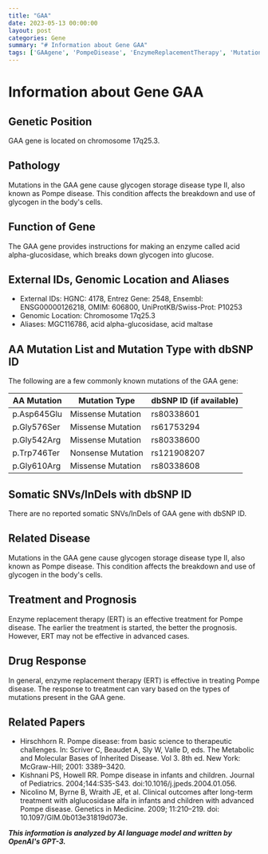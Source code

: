 ```yaml
---
title: "GAA"
date: 2023-05-13 00:00:00
layout: post
categories: Gene
summary: "# Information about Gene GAA"
tags: ['GAAgene', 'PompeDisease', 'EnzymeReplacementTherapy', 'Mutation', 'GeneticPosition', 'Pathology', 'DrugResponse', 'Prognosis']
---
```


# Information about Gene GAA

## Genetic Position
GAA gene is located on chromosome 17q25.3. 

## Pathology
Mutations in the GAA gene cause glycogen storage disease type II, also known as Pompe disease. This condition affects the breakdown and use of glycogen in the body's cells. 

## Function of Gene
The GAA gene provides instructions for making an enzyme called acid alpha-glucosidase, which breaks down glycogen into glucose. 

## External IDs, Genomic Location and Aliases 
- External IDs: HGNC: 4178, Entrez Gene: 2548, Ensembl: ENSG00000126218, OMIM: 606800, UniProtKB/Swiss-Prot: P10253
- Genomic Location: Chromosome 17q25.3
- Aliases: MGC116786, acid alpha-glucosidase, acid maltase

## AA Mutation List and Mutation Type with dbSNP ID
The following are a few commonly known mutations of the GAA gene: 

| AA Mutation    | Mutation Type         | dbSNP ID (if available) |
|----------------|-----------------------|--------------------------|
| p.Asp645Glu     | Missense Mutation | rs80338601                    |
| p.Gly576Ser     | Missense Mutation | rs61753294                    |
| p.Gly542Arg     | Missense Mutation | rs80338600                    |
| p.Trp746Ter   | Nonsense Mutation| rs121908207                    |
| p.Gly610Arg     | Missense Mutation | rs80338608                    |

## Somatic SNVs/InDels with dbSNP ID
There are no reported somatic SNVs/InDels of GAA gene with dbSNP ID.

## Related Disease
Mutations in the GAA gene cause glycogen storage disease type II, also known as Pompe disease. This condition affects the breakdown and use of glycogen in the body's cells.

## Treatment and Prognosis
Enzyme replacement therapy (ERT) is an effective treatment for Pompe disease. The earlier the treatment is started, the better the prognosis. However, ERT may not be effective in advanced cases.

## Drug Response
In general, enzyme replacement therapy (ERT) is effective in treating Pompe disease. The response to treatment can vary based on the types of mutations present in the GAA gene.

## Related Papers
- Hirschhorn R. Pompe disease: from basic science to therapeutic challenges. In: Scriver C, Beaudet A, Sly W, Valle D, eds. The Metabolic and Molecular Bases of Inherited Disease. Vol 3. 8th ed. New York: McGraw-Hill; 2001: 3389–3420.
- Kishnani PS, Howell RR. Pompe disease in infants and children. Journal of Pediatrics. 2004;144:S35-S43. doi:10.1016/j.jpeds.2004.01.056. 
- Nicolino M, Byrne B, Wraith JE, et al. Clinical outcomes after long-term treatment with alglucosidase alfa in infants and children with advanced Pompe disease. Genetics in Medicine. 2009; 11:210–219. doi: 10.1097/GIM.0b013e31819d073e.

**_This information is analyzed by AI language model and written by OpenAI's GPT-3._**